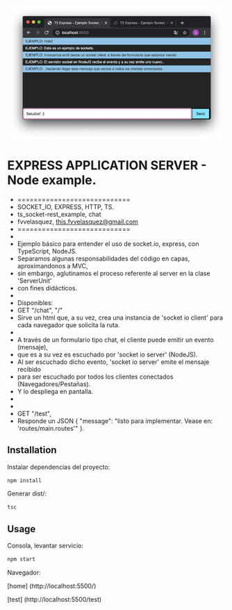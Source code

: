 ![preview](PREVIEW.png)

# EXPRESS APPLICATION SERVER - Node example.

-   ============================
-   SOCKET_IO, EXPRESS, HTTP, TS.
-   ts_socket-rest_example, chat
-   fvvelasquez, this.fvvelasquez@gmail.com
-   ============================
-
-   Ejemplo básico para entender el uso de socket.io, express, con TypeScript, NodeJS.
-   Separamos algunas responsabilidades del código en capas, aproximandonos a MVC,
-   sin embargo, aglutinamos el proceso referente al server en la clase 'ServerUnit'
-   con fines didácticos.
-
-   Disponibles:
-   GET "/chat", "/"
-   Sirve un html que, a su vez, crea una instancia de 'socket io client' para cada navegador que solicita la ruta.
-
-   A través de un formulario tipo chat, el cliente puede emitir un evento (mensaje),
-   que es a su vez es escuchado por 'socket io server' (NodeJS).
-   Al ser escuchado dicho evento, 'socket io server' emite el mensaje recibido
-   para ser escuchado por todos los clientes conectados (Navegadores/Pestañas).
-   Y lo despliega en pantalla.
-
-
-   GET "/test",
-   Responde un JSON { "message": "listo para implementar. Vease en: 'routes/main.routes'" }.

## Installation

Instalar dependencias del proyecto:

```bash
npm install
```

Generar dist/:

```bash
tsc
```

## Usage

Consola, levantar servicio:

```bash
npm start
```

Navegador:

[home]
(http://localhost:5500/)

[test]
(http://localhost:5500/test)

